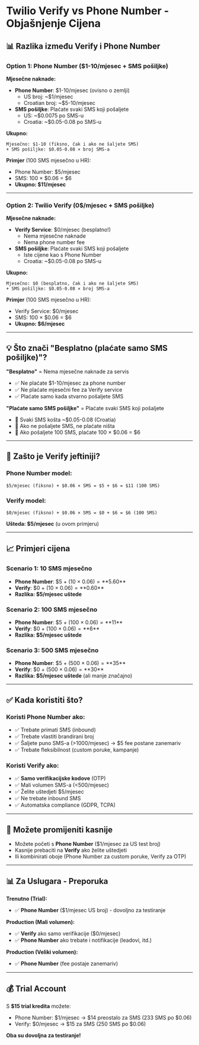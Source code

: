 # Twilio Verify vs Phone Number - Objašnjenje Cijena

## 📊 Razlika između Verify i Phone Number

### Option 1: Phone Number ($1-10/mjesec + SMS pošiljke)

**Mjesečne naknade:**
- **Phone Number**: $1-10/mjesec (ovisno o zemlji)
  - US broj: ~$1/mjesec
  - Croatian broj: ~$5-10/mjesec
- **SMS pošiljke**: Plaćate svaki SMS koji pošaljete
  - US: ~$0.0075 po SMS-u
  - Croatia: ~$0.05-0.08 po SMS-u

**Ukupno:**
```
Mjesečno: $1-10 (fiksno, čak i ako ne šaljete SMS)
+ SMS pošiljke: $0.05-0.08 × broj SMS-a
```

**Primjer** (100 SMS mjesečno u HR):
- Phone Number: $5/mjesec
- SMS: 100 × $0.06 = $6
- **Ukupno: $11/mjesec**

---

### Option 2: Twilio Verify (0$/mjesec + SMS pošiljke)

**Mjesečne naknade:**
- **Verify Service**: $0/mjesec (besplatno!)
  - Nema mjesečne naknade
  - Nema phone number fee
- **SMS pošiljke**: Plaćate svaki SMS koji pošaljete
  - Iste cijene kao s Phone Number
  - Croatia: ~$0.05-0.08 po SMS-u

**Ukupno:**
```
Mjesečno: $0 (besplatno, čak i ako ne šaljete SMS)
+ SMS pošiljke: $0.05-0.08 × broj SMS-a
```

**Primjer** (100 SMS mjesečno u HR):
- Verify Service: $0/mjesec
- SMS: 100 × $0.06 = $6
- **Ukupno: $6/mjesec**

---

## 💡 Što znači "Besplatno (plaćate samo SMS pošiljke)"?

**"Besplatno"** = Nema mjesečne naknade za servis
- ✅ Ne plaćate $1-10/mjesec za phone number
- ✅ Ne plaćate mjesečni fee za Verify service
- ✅ Plaćate samo kada stvarno pošaljete SMS

**"Plaćate samo SMS pošiljke"** = Plaćate svaki SMS koji pošaljete
- 📱 Svaki SMS košta ~$0.05-0.08 (Croatia)
- 📱 Ako ne pošaljete SMS, ne plaćate ništa
- 📱 Ako pošaljete 100 SMS, plaćate 100 × $0.06 = $6

---

## 🎯 Zašto je Verify jeftiniji?

### Phone Number model:
```
$5/mjesec (fiksno) + $0.06 × SMS = $5 + $6 = $11 (100 SMS)
```

### Verify model:
```
$0/mjesec (fiksno) + $0.06 × SMS = $0 + $6 = $6 (100 SMS)
```

**Ušteda: $5/mjesec** (u ovom primjeru)

---

## 📈 Primjeri cijena

### Scenario 1: 10 SMS mjesečno
- **Phone Number**: $5 + (10 × $0.06) = **$5.60**
- **Verify**: $0 + (10 × $0.06) = **$0.60**
- **Razlika: $5/mjesec uštede**

### Scenario 2: 100 SMS mjesečno
- **Phone Number**: $5 + (100 × $0.06) = **$11**
- **Verify**: $0 + (100 × $0.06) = **$6**
- **Razlika: $5/mjesec uštede**

### Scenario 3: 500 SMS mjesečno
- **Phone Number**: $5 + (500 × $0.06) = **$35**
- **Verify**: $0 + (500 × $0.06) = **$30**
- **Razlika: $5/mjesec uštede** (ali manje značajno)

---

## ✅ Kada koristiti što?

### Koristi Phone Number ako:
- ✅ Trebate primati SMS (inbound)
- ✅ Trebate vlastiti brandirani broj
- ✅ Šaljete puno SMS-a (>1000/mjesec) → $5 fee postane zanemariv
- ✅ Trebate fleksibilnost (custom poruke, kampanje)

### Koristi Verify ako:
- ✅ **Samo verifikacijske kodove** (OTP)
- ✅ Mali volumen SMS-a (<500/mjesec)
- ✅ Želite uštedjeti $5/mjesec
- ✅ Ne trebate inbound SMS
- ✅ Automatska compliance (GDPR, TCPA)

---

## 🔄 Možete promijeniti kasnije

- Možete početi s **Phone Number** ($1/mjesec za US test broj)
- Kasnije prebaciti na **Verify** ako želite uštedjeti
- Ili kombinirati oboje (Phone Number za custom poruke, Verify za OTP)

---

## 📊 Za Uslugara - Preporuka

**Trenutno (Trial):**
- ✅ **Phone Number** ($1/mjesec US broj) - dovoljno za testiranje

**Production (Mali volumen):**
- ✅ **Verify** ako samo verifikacije ($0/mjesec)
- ✅ **Phone Number** ako trebate i notifikacije (leadovi, itd.)

**Production (Veliki volumen):**
- ✅ **Phone Number** (fee postaje zanemariv)

---

## 💰 Trial Account

S **$15 trial kredita** možete:
- Phone Number: $1/mjesec → $14 preostalo za SMS (233 SMS po $0.06)
- Verify: $0/mjesec → $15 za SMS (250 SMS po $0.06)

**Oba su dovoljna za testiranje!**

